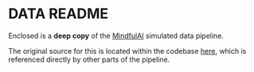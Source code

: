# DATA README

Enclosed is a **deep copy** of the [MindfulAI](https://github.com/WellcomeIdeathon2023/MindfulAI.git) simulated data pipeline.

The original source for this is located within the codebase [here](../code/simulated_data), which is referenced directly by other parts of the pipeline.